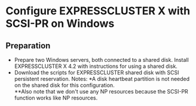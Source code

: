 # Configure EXPRESSCLUSTER X with SCSI-PR on Windows
## Preparation
- Prepare two Windows servers, both connected to a shared disk. Install EXPRESSCLUSTER X 4.2 with instructions for using a shared disk.    
- Download the scripts for EXPRESSCLUSTER shared disk with SCSI persistent reservation.
Notes:
\*A disk heartbeat partition is not needed on the shared disk for this configuration.    
\*\*Also note that we don't use any NP resources because the SCSI-PR function works like NP resources.


